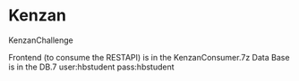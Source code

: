 # Kenzan
KenzanChallenge

Frontend (to consume the RESTAPI) is in the KenzanConsumer.7z
Data Base is in the DB.7 user:hbstudent pass:hbstudent


